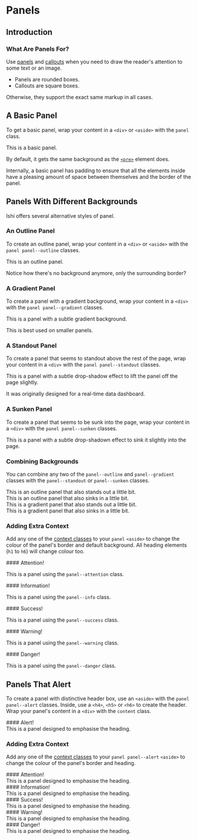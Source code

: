 # Panels

## Introduction

### What Are Panels For?

Use [panels](panels.html) and [callouts](callouts.html) when you need to draw the reader's attention to some text or an image.

* Panels are rounded boxes.
* Callouts are square boxes.

Otherwise, they support the exact same markup in all cases.

## A Basic Panel

To get a basic panel, wrap your content in a `<div>` or `<aside>` with the `panel` class.

<aside class="panel" markdown="1">
This is a basic panel.
</aside>

By default, it gets the same background as the [`<pre>`](../typography/pre.html) element does.

Internally, a basic panel has padding to ensure that all the elements inside have a pleasing amount of space between themselves and the border of the panel.

## Panels With Different Backgrounds

Ishi offers several alternative styles of panel.

### An Outline Panel

To create an outline panel, wrap your content in a `<div>` or `<aside>` with the `panel panel--outline` classes.

<div class="panel panel--outline" markdown="1">
This is an outline panel.

Notice how there's no background anymore, only the surrounding border?
</div>

### A Gradient Panel

To create a panel with a gradient background, wrap your content in a `<div>` with the `panel panel--gradient` classes.

<div class="panel panel--gradient" markdown="1">
This is a panel with a subtle gradient background.

This is best used on smaller panels.
</div>

### A Standout Panel

To create a panel that seems to standout above the rest of the page, wrap your content in a `<div>` with the `panel panel--standout` classes.

<div class="panel panel--standout" markdown="1">
This is a panel with a subtle drop-shadow effect to lift the panel off the page slightly.

It was originally designed for a real-time data dashboard.
</div>

### A Sunken Panel

To create a panel that seems to be sunk into the page, wrap your content in a `<div>` with the `panel panel--sunken` classes.

<div class="panel panel--sunken" markdown="1">
This is a panel with a subtle drop-shadown effect to sink it slightly into the page.
</div>

### Combining Backgrounds

You can combine any two of the `panel--outline` and `panel--gradient` classes with the `panel--standout` or `panel--sunken` classes.

<div class="panel panel--standout panel--outline" markdown="1">
This is an outline panel that also stands out a little bit.
</div>

<div class="panel panel--sunken panel--outline" markdown="1">
This is an outline panel that also sinks in a little bit.
</div>

<div class="panel panel--standout panel--gradient" markdown="1">
This is a gradient panel that also stands out a little bit.
</div>

<div class="panel panel--sunken panel--gradient" markdown="1">
This is a gradient panel that also sinks in a little bit.
</div>

### Adding Extra Context

Add any one of the [context classes](../utilities/context-classes.html) to your `panel` `<aside>` to change the colour of the panel's border and default background. All heading elements (`h1` to `h6`) will change colour too.

<aside class="panel panel--attention" markdown="1">
#### Attention!

This is a panel using the `panel--attention` class.
</aside>

<aside class="panel panel--info" markdown="1">
#### Information!

This is a panel using the `panel--info` class.
</aside>

<aside class="panel panel--success" markdown="1">
#### Success!

This is a panel using the `panel--success` class.
</aside>

<aside class="panel panel--warning" markdown="1">
#### Warning!

This is a panel using the `panel--warning` class.
</aside>

<aside class="panel panel--danger" markdown="1">
#### Danger!

This is a panel using the `panel--danger` class.
</aside>

## Panels That Alert

To create a panel with distinctive header box, use an `<aside>` with the `panel panel--alert` classes. Inside, use a `<h4>`, `<h5>` or `<h6>` to create the header. Wrap your panel's content in a `<div>` with the `content` class.

<aside class="panel panel--alert" markdown="1">
#### Alert!

<div class="content" markdown="1">
This is a panel designed to emphasise the heading.
</div>
</aside>

### Adding Extra Context

Add any one of the [context classes](../utilities/context-classes.html) to your `panel panel--alert` `<aside>` to change the colour of the panel's border and heading.

<aside class="panel panel--alert panel--attention" markdown="1">
#### Attention!

<div class="content" markdown="1">
This is a panel designed to emphasise the heading.
</div>
</aside>

<aside class="panel panel--alert panel--info" markdown="1">
#### Information!

<div class="content" markdown="1">
This is a panel designed to emphasise the heading.
</div>
</aside>

<aside class="panel panel--alert panel--success" markdown="1">
#### Success!

<div class="content" markdown="1">
This is a panel designed to emphasise the heading.
</div>
</aside>

<aside class="panel panel--alert panel--warning" markdown="1">
#### Warning!

<div class="content" markdown="1">
This is a panel designed to emphasise the heading.
</div>
</aside>

<aside class="panel panel--alert panel--danger" markdown="1">
#### Danger!

<div class="content" markdown="1">
This is a panel designed to emphasise the heading.
</div>
</aside>
